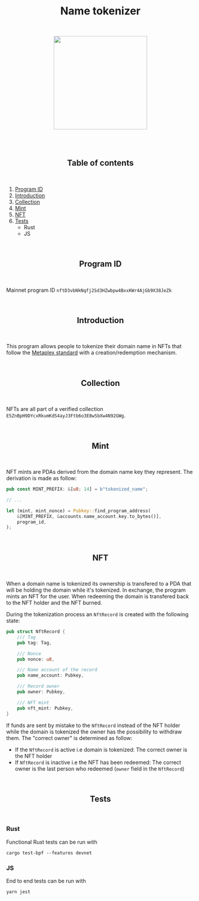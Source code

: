 <h1 align="center">Name tokenizer</h1>
<br />
<p align="center">
<img width="250" src="https://ftx.com/static/media/fida.ce20eedf.svg"/>
</p>
<br />

<br />
<h2 align="center">Table of contents</h2>
<br />

1. [Program ID](#program-id)
2. [Introduction](#introduction)
3. [Collection](#collection)
4. [Mint](#mint)
5. [NFT](#nft)
6. [Tests](#tests)
   - Rust
   - JS

<br />
<a name="program-id"></a>
<h2 align="center">Program ID</h2>
<br />

Mainnet program ID `nftD3vbNkNqfj2Sd3HZwbpw4BxxKWr4AjGb9X38JeZk`

<br />
<a name="introduction"></a>
<h2 align="center">Introduction</h2>
<br />

This program allows people to tokenize their domain name in NFTs that follow the [Metaplex standard](https://github.com/metaplex-foundation/metaplex-program-library/tree/master/token-metadata) with a creation/redemption mechanism.

<br />
<a name="collection"></a>
<h2 align="center">Collection</h2>
<br />

NFTs are all part of a verified collection `E5ZnBpH9DYcxRkumKdS4ayJ3Ftb6o3E8wSbXw4N92GWg`.

<br />
<a name="mint"></a>
<h2 align="center">Mint</h2>
<br />

NFT mints are PDAs derived from the domain name key they represent. The derivation is made as follow:

```rust
pub const MINT_PREFIX: &[u8; 14] = b"tokenized_name";

// ...

let (mint, mint_nonce) = Pubkey::find_program_address(
    &[MINT_PREFIX, &accounts.name_account.key.to_bytes()],
    program_id,
);
```

<br />
<a name="nft"></a>
<h2 align="center">NFT</h2>
<br />

When a domain name is tokenized its ownership is transfered to a PDA that will be holding the domain while it's tokenized. In exchange, the program mints an NFT for the user. When redeeming the domain is transfered back to the NFT holder and the NFT burned.

During the tokenization process an `NftRecord` is created with the following state:

```rust
pub struct NftRecord {
    /// Tag
    pub tag: Tag,

    /// Nonce
    pub nonce: u8,

    /// Name account of the record
    pub name_account: Pubkey,

    /// Record owner
    pub owner: Pubkey,

    /// NFT mint
    pub nft_mint: Pubkey,
}
```

If funds are sent by mistake to the `NftRecord` instead of the NFT holder while the domain is tokenized the owner has the possibility to withdraw them. The "correct owner" is determined as follow:

- If the `NftRecord` is active i.e domain is tokenized: The correct owner is the NFT holder
- If `NftRecord` is inactive i.e the NFT has been redeemed: The correct owner is the last person who redeemed (`owner` field in the `NftRecord`)

<br />
<a name="tests"></a>
<h2 align="center">Tests</h2>
<br />

### Rust

Functional Rust tests can be run with

```
cargo test-bpf --features devnet
```

### JS

End to end tests can be run with

```
yarn jest
```
